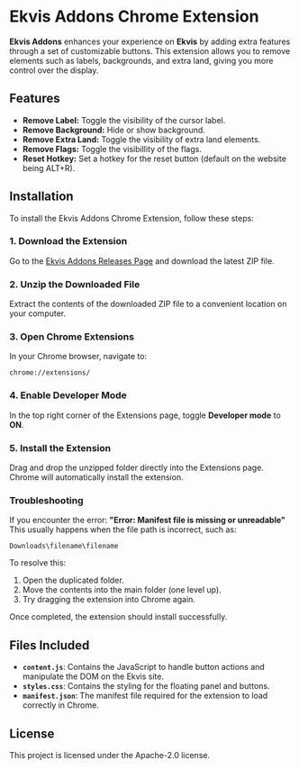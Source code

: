 # Ekvis Addons Chrome Extension

**Ekvis Addons** enhances your experience on **Ekvis** by adding extra features through a set of customizable buttons. This extension allows you to remove elements such as labels, backgrounds, and extra land, giving you more control over the display.

## Features
- **Remove Label:** Toggle the visibility of the cursor label.
- **Remove Background:** Hide or show background.
- **Remove Extra Land:** Toggle the visibility of extra land elements.
- **Remove Flags:** Toggle the visibillity of the flags.
- **Reset Hotkey:** Set a hotkey for the reset button (default on the website being ALT+R).

## Installation

To install the Ekvis Addons Chrome Extension, follow these steps:

### 1. Download the Extension
Go to the [Ekvis Addons Releases Page](https://github.com/Mucktros/Ekvis-Addons/releases) and download the latest ZIP file.


### 2. Unzip the Downloaded File
Extract the contents of the downloaded ZIP file to a convenient location on your computer.

### 3. Open Chrome Extensions
In your Chrome browser, navigate to:

`chrome://extensions/`

### 4. Enable Developer Mode
In the top right corner of the Extensions page, toggle **Developer mode** to **ON**.

### 5. Install the Extension
Drag and drop the unzipped folder directly into the Extensions page. Chrome will automatically install the extension.

### Troubleshooting
If you encounter the error:
**"Error: Manifest file is missing or unreadable"**  
This usually happens when the file path is incorrect, such as:

`Downloads\filename\filename`

To resolve this:
1. Open the duplicated folder.
2. Move the contents into the main folder (one level up).
3. Try dragging the extension into Chrome again.

Once completed, the extension should install successfully.

## Files Included

- **`content.js`**: Contains the JavaScript to handle button actions and manipulate the DOM on the Ekvis site.
- **`styles.css`**: Contains the styling for the floating panel and buttons.
- **`manifest.json`**: The manifest file required for the extension to load correctly in Chrome.

## License

This project is licensed under the Apache-2.0 license.
